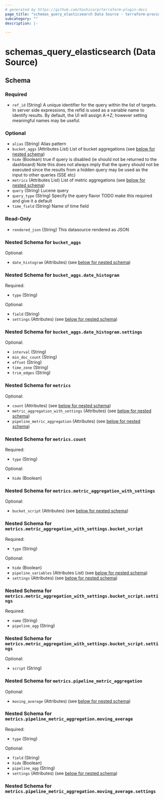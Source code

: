```yaml
---
# generated by https://github.com/hashicorp/terraform-plugin-docs
page_title: "schemas_query_elasticsearch Data Source - terraform-provider-schemas"
subcategory: ""
description: |-
  
---
```


# schemas_query_elasticsearch (Data Source)





<!-- schema generated by tfplugindocs -->
## Schema

### Required

- `ref_id` (String) A unique identifier for the query within the list of targets.
In server side expressions, the refId is used as a variable name to identify results.
By default, the UI will assign A->Z; however setting meaningful names may be useful.

### Optional

- `alias` (String) Alias pattern
- `bucket_aggs` (Attributes List) List of bucket aggregations (see [below for nested schema](#nestedatt--bucket_aggs))
- `hide` (Boolean) true if query is disabled (ie should not be returned to the dashboard)
Note this does not always imply that the query should not be executed since
the results from a hidden query may be used as the input to other queries (SSE etc)
- `metrics` (Attributes List) List of metric aggregations (see [below for nested schema](#nestedatt--metrics))
- `query` (String) Lucene query
- `query_type` (String) Specify the query flavor
TODO make this required and give it a default
- `time_field` (String) Name of time field

### Read-Only

- `rendered_json` (String) This datasource rendered as JSON

<a id="nestedatt--bucket_aggs"></a>
### Nested Schema for `bucket_aggs`

Optional:

- `date_histogram` (Attributes) (see [below for nested schema](#nestedatt--bucket_aggs--date_histogram))

<a id="nestedatt--bucket_aggs--date_histogram"></a>
### Nested Schema for `bucket_aggs.date_histogram`

Required:

- `type` (String)

Optional:

- `field` (String)
- `settings` (Attributes) (see [below for nested schema](#nestedatt--bucket_aggs--date_histogram--settings))

<a id="nestedatt--bucket_aggs--date_histogram--settings"></a>
### Nested Schema for `bucket_aggs.date_histogram.settings`

Optional:

- `interval` (String)
- `min_doc_count` (String)
- `offset` (String)
- `time_zone` (String)
- `trim_edges` (String)




<a id="nestedatt--metrics"></a>
### Nested Schema for `metrics`

Optional:

- `count` (Attributes) (see [below for nested schema](#nestedatt--metrics--count))
- `metric_aggregation_with_settings` (Attributes) (see [below for nested schema](#nestedatt--metrics--metric_aggregation_with_settings))
- `pipeline_metric_aggregation` (Attributes) (see [below for nested schema](#nestedatt--metrics--pipeline_metric_aggregation))

<a id="nestedatt--metrics--count"></a>
### Nested Schema for `metrics.count`

Required:

- `type` (String)

Optional:

- `hide` (Boolean)


<a id="nestedatt--metrics--metric_aggregation_with_settings"></a>
### Nested Schema for `metrics.metric_aggregation_with_settings`

Optional:

- `bucket_script` (Attributes) (see [below for nested schema](#nestedatt--metrics--metric_aggregation_with_settings--bucket_script))

<a id="nestedatt--metrics--metric_aggregation_with_settings--bucket_script"></a>
### Nested Schema for `metrics.metric_aggregation_with_settings.bucket_script`

Required:

- `type` (String)

Optional:

- `hide` (Boolean)
- `pipeline_variables` (Attributes List) (see [below for nested schema](#nestedatt--metrics--metric_aggregation_with_settings--bucket_script--pipeline_variables))
- `settings` (Attributes) (see [below for nested schema](#nestedatt--metrics--metric_aggregation_with_settings--bucket_script--settings))

<a id="nestedatt--metrics--metric_aggregation_with_settings--bucket_script--pipeline_variables"></a>
### Nested Schema for `metrics.metric_aggregation_with_settings.bucket_script.settings`

Required:

- `name` (String)
- `pipeline_agg` (String)


<a id="nestedatt--metrics--metric_aggregation_with_settings--bucket_script--settings"></a>
### Nested Schema for `metrics.metric_aggregation_with_settings.bucket_script.settings`

Optional:

- `script` (String)




<a id="nestedatt--metrics--pipeline_metric_aggregation"></a>
### Nested Schema for `metrics.pipeline_metric_aggregation`

Optional:

- `moving_average` (Attributes) (see [below for nested schema](#nestedatt--metrics--pipeline_metric_aggregation--moving_average))

<a id="nestedatt--metrics--pipeline_metric_aggregation--moving_average"></a>
### Nested Schema for `metrics.pipeline_metric_aggregation.moving_average`

Required:

- `type` (String)

Optional:

- `field` (String)
- `hide` (Boolean)
- `pipeline_agg` (String)
- `settings` (Attributes) (see [below for nested schema](#nestedatt--metrics--pipeline_metric_aggregation--moving_average--settings))

<a id="nestedatt--metrics--pipeline_metric_aggregation--moving_average--settings"></a>
### Nested Schema for `metrics.pipeline_metric_aggregation.moving_average.settings`
